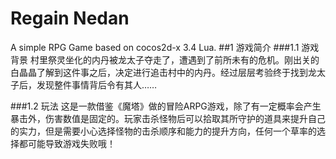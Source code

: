 # Regain Nedan
A simple RPG Game based on cocos2d-x 3.4 Lua.
##1	游戏简介
###1.1	游戏背景
村里祭灵坐化的内丹被龙太子夺走了，遭遇到了前所未有的危机。刚出关的白晶晶了解到这件事之后，决定进行追击村中的内丹。经过层层考验终于找到龙太子后，发现整件事情背后令有其人……

###1.2	玩法
这是一款借鉴《魔塔》做的冒险ARPG游戏，除了有一定概率会产生暴击外，伤害数值是固定的。玩家击杀怪物后可以拾取其所守护的道具来提升自己的实力，但是需要小心选择怪物的击杀顺序和能力的提升方向，任何一个草率的选择都可能导致游戏失败哦！

